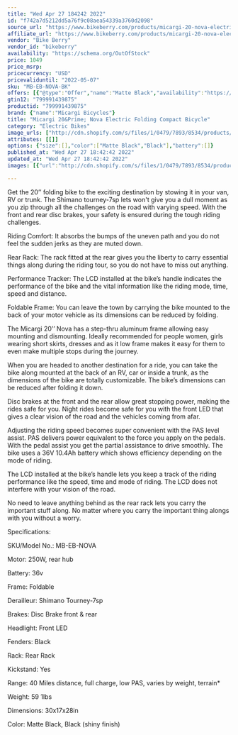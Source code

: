 ```yaml
---
title: "Wed Apr 27 184242 2022"
id: "f742a7d5212dd5a76f9c08aea54339a3760d2098"
source_url: "https://www.bikeberry.com/products/micargi-20-nova-electric-folding-compact-bicycle"
affiliate_url: "https://www.bikeberry.com/products/micargi-20-nova-electric-folding-compact-bicycle?rfsn=6482684.8a9816&amp;utm_source=refersion&amp;utm_medium=affiliate&amp;utm_campaign=6482684.8a9816"
vendor: "Bike Berry"
vendor_id: "bikeberry"
availability: "https://schema.org/OutOfStock"
price: 1049
price_msrp: 
pricecurrency: "USD"
pricevaliduntil: "2022-05-07"
sku: "MB-EB-NOVA-BK"
offers: [{"@type":"Offer","name":"Matte Black","availability":"https://schema.org/OutOfStock","price":1049,"priceCurrency":"USD","priceValidUntil":"2022-05-07","sku":"MB-EB-NOVA-MBK","url":"/products/micargi-20-nova-electric-folding-compact-bicycle?variant=36864309756070"},{"@type":"Offer","name":"Black","availability":"https://schema.org/OutOfStock","price":1049,"priceCurrency":"USD","priceValidUntil":"2022-05-07","sku":"MB-EB-NOVA-BK","url":"/products/micargi-20-nova-electric-folding-compact-bicycle?variant=36864309788838"}]
gtin12: "799991439875"
productid: "799991439875"
brand: {"name":"Micargi Bicycles"}
title: "Micargi 20&Prime; Nova Electric Folding Compact Bicycle"
category: "Electric Bikes"
image_urls: ["http://cdn.shopify.com/s/files/1/0479/7893/8534/products/micargi_20_nova_electric_folding_compact_bicycle_image_5.jpg?v=1612404725"]
attributes: [[]]
options: {"size":[],"color":["Matte Black","Black"],"battery":[]}
published_at: "Wed Apr 27 18:42:42 2022"
updated_at: "Wed Apr 27 18:42:42 2022"
images: [{"url":"http://cdn.shopify.com/s/files/1/0479/7893/8534/products/micargi_20_nova_electric_folding_compact_bicycle_image_5.jpg?v=1612404725","path":"full/7c63dab915a6bf66e67b21ce8d5ece913e10cf18.jpg","checksum":"02e62bd942a931752fb51557e94625a8","status":"downloaded"}]

---
```

Get the 20’’ folding bike to the exciting destination by stowing it in your van, RV or trunk. The Shimano tourney-7sp lets won't give you a dull moment as you zip through all the challenges on the road with varying speed. With the front and rear disc brakes, your safety is ensured during the tough riding challenges.



Riding Comfort: It absorbs the bumps of the uneven path and you do not feel the sudden jerks as they are muted down.


Rear Rack: The rack fitted at the rear gives you the liberty to carry essential things along during the riding tour, so you do not have to miss out anything.


Performance Tracker: The LCD installed at the bike’s handle indicates the performance of the bike and the vital information like the riding mode, time, speed and distance.


Foldable Frame: You can leave the town by carrying the bike mounted to the back of your motor vehicle as its dimensions can be reduced by folding.



The Micargi 20’’ Nova has a step-thru aluminum frame allowing easy mounting and dismounting. Ideally recommended for people women, girls wearing short skirts, dresses and as it low frame makes it easy for them to even make multiple stops during the journey.

When you are headed to another destination for a ride, you can take the bike along mounted at the back of an RV, car or inside a trunk, as the dimensions of the bike are totally customizable. The bike’s dimensions can be reduced after folding it down.

Disc brakes at the front and the rear allow great stopping power, making the rides safe for you. Night rides become safe for you with the front LED that gives a clear vision of the road and the vehicles coming from afar.

Adjusting the riding speed becomes super convenient with the PAS level assist. PAS delivers power equivalent to the force you apply on the pedals. With the pedal assist you get the partial assistance to drive smoothly. The bike uses a 36V 10.4Ah battery which shows efficiency depending on the mode of riding.

The LCD installed at the bike’s handle lets you keep a track of the riding performance like the speed, time and mode of riding. The LCD does not interfere with your vision of the road.

No need to leave anything behind as the rear rack lets you carry the important stuff along. No matter where you carry the important thing alongs with you without a worry.

Specifications:



SKU/Model No.: MB-EB-NOVA


Motor: 250W, rear hub


Battery: 36v


Frame: Foldable


Derailleur: Shimano Tourney-7sp


Brakes: Disc Brake front &amp; rear


Headlight: Front LED


Fenders: Black


Rack: Rear Rack


Kickstand: Yes


Range: 40 Miles distance, full charge, low PAS, varies by weight, terrain*


Weight: 59 1lbs


Dimensions: 30x17x28in


Color: Matte Black, Black (shiny finish)

